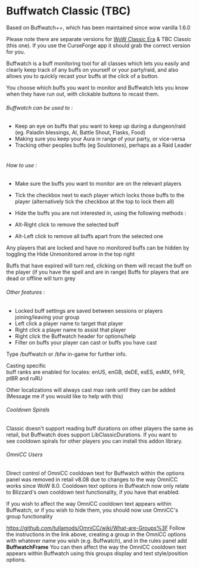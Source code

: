 # Buffwatch Classic (TBC)

Based on Buffwatch++, which has been maintained since wow vanilla 1.6.0

Please note there are separate versions for [WoW Classic Era](https://github.com/Pupp3h/Buffwatch-ClassicEra) & TBC Classic (this one). If you use the CurseForge app it should grab the correct version for you.

Buffwatch is a buff monitoring tool for all classes which lets you easily and clearly keep track of any buffs on yourself or your party/raid, and also allows you to quickly recast your buffs at the click of a button.

You choose which buffs you want to monitor and Buffwatch lets you know when they have run out, with clickable buttons to recast them. 



###### Buffwatch can be used to :

* Keep an eye on buffs that you want to keep up during a dungeon/raid (eg. Paladin blessings, AI, Battle Shout, Flasks, Food)
* Making sure you keep your Aura in range of your party, or vice-versa
* Tracking other peoples buffs (eg Soulstones), perhaps as a Raid Leader
 

###### How to use :

* Make sure the buffs you want to monitor are on the relevant players
* Tick the checkbox next to each player which locks those buffs to the player (alternatively tick the checkbox at the top to lock them all)
* Hide the buffs you are not interested in, using the following methods :

* Alt-Right click to remove the selected buff
* Alt-Left click to remove all buffs apart from the selected one

Any players that are locked and have no monitored buffs can be hidden by toggling the Hide Unmonitored arrow in the top right

Buffs that have expired will turn red, clicking on them will recast the buff on the player (if you have the spell and are in range)
Buffs for players that are dead or offline will turn grey

###### Other features :

* Locked buff settings are saved between sessions or players joining/leaving your group
* Left click a player name to target that player
* Right click a player name to assist that player
* Right click the Buffwatch header for options/help
* Filter on buffs your player can cast or buffs you have cast

Type /buffwatch or /bfw in-game for further info.


Casting specific buff ranks are enabled for locales: enUS, enGB, deDE, esES, esMX, frFR, ptBR and ruRU

Other localizations will always cast max rank until they can be added (Message me if you would like to help with this)

###### Cooldown Spirals
Classic doesn't support reading buff durations on other players the same as retail, but Buffwatch does support LibClassicDurations. If you want to see cooldown spirals for other players you can install this addon library.


###### OmniCC Users
Direct control of OmniCC cooldown text for Buffwatch within the options panel was removed in retail v8.08 due to changes to the way OmniCC works since WoW 8.0. Cooldown text options in Buffwatch now only relate to Blizzard's own cooldown text functionality, if you have that enabled.

If you wish to affect the way OmniCC cooldown text appears within Buffwatch, or if you wish to hide them, you should now use OmniCC's group functionality

https://github.com/tullamods/OmniCC/wiki/What-are-Groups%3F
Follow the instructions in the link above, creating a group in the OmniCC options with whatever name you wish (e.g. Buffwatch), and in the rules panel add **BuffwatchFrame**
You can then affect the way the OmniCC cooldown text appears within Buffwatch using this groups display and text style/position options.
